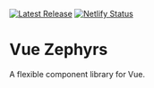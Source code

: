 [![Latest Release](https://img.shields.io/npm/v/@natedunn/vue-zephyrs.svg)](https://github.com/natedunn/vue-zephyrs/releases)
[![Netlify Status](https://img.shields.io/netlify/1948f52b-d0e7-4180-a535-41b80f682d4e)](https://vue-zephyrs.netlify.app/)

# Vue Zephyrs

A flexible component library for Vue.
